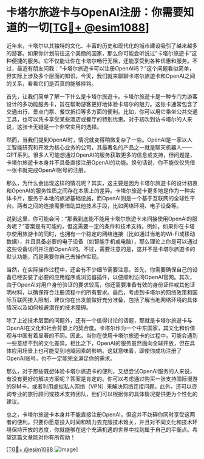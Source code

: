 # 卡塔尔旅遊卡与OpenAI注册：你需要知道的一切[[TG💪+ @esim1088](https://t.me/s/esim1088)]

近年来，卡塔尔以其独特的文化、丰富的历史和现代化的城市建设吸引了越来越多的游客。如果你计划前往这个美丽的国家，那么你可能会听说过“卡塔尔旅遊卡”这种便捷的服务。它不仅能让你在卡塔尔畅行无阻，还能享受到各种优惠和服务。不过，最近有朋友问我：“卡塔尔旅遊卡可以注册OpenAI吗？”这个问题看似简单，但实际上涉及多个层面的知识。今天，我们就来聊聊卡塔尔旅遊卡和OpenAI之间的关系，看看它们是否真的能够挂钩。

首先，让我们简单了解一下什么是卡塔尔旅遊卡。卡塔尔旅遊卡是一种专门为游客设计的多功能服务卡，旨在帮助游客更好地体验卡塔尔的魅力。这张卡通常包含了交通出行、景点门票、餐饮折扣等多方面的便利。比如，你可以用它乘坐公共交通工具，也可以凭卡享受某些酒店或餐厅的特别优惠。对于初次到访卡塔尔的人来说，这张卡无疑是一个非常实用的选择。

然而，当我们提到OpenAI时，情况就变得稍微复杂了一些。OpenAI是一家以人工智能研究和开发为核心业务的公司，其最著名的产品之一就是聊天机器人——GPT系列。很多人可能想通过OpenAI的服务获取更多的信息或支持，但问题是，卡塔尔旅遊卡本身并不具备直接注册OpenAI的功能。换句话说，你不能仅仅凭借一张卡就完成OpenAI账号的注册。

那么，为什么会出现这样的情况呢？其实，这主要是因为卡塔尔旅遊卡的设计初衷和OpenAI的服务性质之间存在本质上的差异。卡塔尔旅遊卡更多地是作为一种实体卡片，服务于本地的旅游基础设施，而OpenAI则是一个基于互联网的全球性平台。两者之间的连接需要借助其他技术手段，比如网络环境、电子设备等。

说到这里，你可能会问：“那我到底能不能用卡塔尔旅遊卡来间接使用OpenAI的服务呢？”答案是有可能的，但这需要一定的条件和技术支持。例如，如果你在卡塔尔使用旅游卡的同时，也拥有一个稳定的网络连接（比如通过当地的Wi-Fi或移动数据），并且具备必要的电子设备（如智能手机或电脑），那么理论上你是可以通过这些设备访问并注册OpenAI的。不过，需要注意的是，这并不是卡塔尔旅遊卡的默认功能，而是需要你自己去操作实现。

当然，在实际操作过程中，还会有不少细节需要注意。首先，你需要确保自己的设备已经安装了必要的应用程序或浏览器插件，以便顺利访问OpenAI官网。其次，由于OpenAI对用户身份验证的要求较高，你还需要准备有效的身份证件或其他证明材料，以确保符合注册流程中的所有要求。最后，考虑到卡塔尔的网络政策和国际互联网接入限制，建议你在出发前做好充分准备，包括了解当地网络环境的具体情况以及如何规避潜在的技术障碍。

除了上述技术层面的问题外，还有一个值得讨论的话题，那就是卡塔尔旅遊卡与OpenAI在文化和社会背景上的契合度。卡塔尔作为一个中东国家，其文化和价值观与中国有着显著的不同。因此，当你在使用卡塔尔旅遊卡的过程中，可能会遇到一些意想不到的文化差异。相比之下，OpenAI的服务虽然面向全球开放，但在具体应用场景上也可能受到地域因素的影响。这就意味着，即使你成功注册了OpenAI账号，也不一定能完全满足你的需求。

那么，对于那些既想体验卡塔尔旅遊卡的便利，又想尝试OpenAI服务的人来说，有没有更好的解决方案呢？答案是肯定的。你可以考虑通过购买一张支持国际漫游的SIM卡，或者利用虚拟私人网络（VPN）来解决网络连接问题。此外，还可以咨询专业的旅行顾问或技术支持团队，他们可以根据你的具体情况提供更为个性化的建议。

总之，卡塔尔旅遊卡本身并不能直接注册OpenAI，但这并不妨碍你同时享受这两者的便利。只要你愿意投入时间和精力去克服技术难关，并且对不同文化和技术环境保持开放的态度，你就能够在这个充满机遇的世界中找到属于自己的平衡点。希望这篇文章能对你有所帮助！

[[TG💪+ @esim1088](https://t.me/s/esim1088) ![Image](https://i.postimg.cc/4NQfJmqS/Snipaste-2025-05-13-00-14-12.png)]